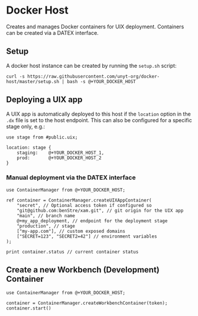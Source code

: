 # Docker Host

Creates and manages Docker containers for UIX deployment.
Containers can be created via a DATEX interface.

## Setup
A docker host instance can be created by running the `setup.sh` script:
```shell
curl -s https://raw.githubusercontent.com/unyt-org/docker-host/master/setup.sh | bash -s @+YOUR_DOCKER_HOST
```

## Deploying a UIX app

A UIX app is automatically deployed to this host if the `location` option in the `.dx`
file is set to the host endpoint. 
This can also be configured for a specific stage only, e.g.:

```datex
use stage from #public.uix;

location: stage {
	staging: 	@+YOUR_DOCKER_HOST_1,
	prod: 		@+YOUR_DOCKER_HOST_2
}
```

### Manual deployment via the DATEX interface

```datex
use ContainerManager from @+YOUR_DOCKER_HOST;

ref container = ContainerManager.createUIXAppContainer(
	"secret", // Optional access token if configured so
	"git@github.com:benStre/xam.git", // git origin for the UIX app 
	"main", // branch name
	@+my_app_deployment, // endpoint for the deployment stage
	"production", // stage
	["my-app.com"], // custom exposed domains
	["SECRET=123", "SECRET2=42"] // environment variables
);

print container.status // current container status
```

## Create a new Workbench (Development) Container
```datex
use ContainerManager from @+YOUR_DOCKER_HOST;

container = ContainerManager.createWorkbenchContainer(token);
container.start()
```